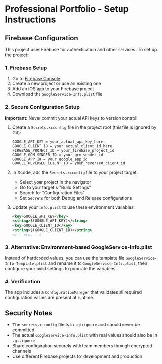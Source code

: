 # Professional Portfolio - Setup Instructions

## Firebase Configuration

This project uses Firebase for authentication and other services. To set up the project:

### 1. Firebase Setup
1. Go to [Firebase Console](https://console.firebase.google.com/)
2. Create a new project or use an existing one
3. Add an iOS app to your Firebase project
4. Download the `GoogleService-Info.plist` file

### 2. Secure Configuration Setup

**Important**: Never commit your actual API keys to version control!

1. Create a `Secrets.xcconfig` file in the project root (this file is ignored by Git):
   ```
   GOOGLE_API_KEY = your_actual_api_key_here
   GOOGLE_CLIENT_ID = your_actual_client_id_here
   FIREBASE_PROJECT_ID = your_firebase_project_id
   GOOGLE_GCM_SENDER_ID = your_gcm_sender_id
   GOOGLE_APP_ID = your_google_app_id
   GOOGLE_REVERSED_CLIENT_ID = your_reversed_client_id
   ```

2. In Xcode, add the `Secrets.xcconfig` file to your project target:
   - Select your project in the navigator
   - Go to your target's "Build Settings"
   - Search for "Configuration Files"
   - Set `Secrets` for both Debug and Release configurations

3. Update your `Info.plist` to use these environment variables:
   ```xml
   <key>GOOGLE_API_KEY</key>
   <string>$(GOOGLE_API_KEY)</string>
   <key>GOOGLE_CLIENT_ID</key>
   <string>$(GOOGLE_CLIENT_ID)</string>
   <!-- etc. -->
   ```

### 3. Alternative: Environment-based GoogleService-Info.plist
Instead of hardcoded values, you can use the template file `GoogleService-Info-Template.plist` and rename it to `GoogleService-Info.plist`, then configure your build settings to populate the variables.

### 4. Verification
The app includes a `ConfigurationManager` that validates all required configuration values are present at runtime.

## Security Notes
- The `Secrets.xcconfig` file is in `.gitignore` and should never be committed
- The actual `GoogleService-Info.plist` with real values should also be in `.gitignore`
- Share configuration securely with team members through encrypted channels
- Use different Firebase projects for development and production